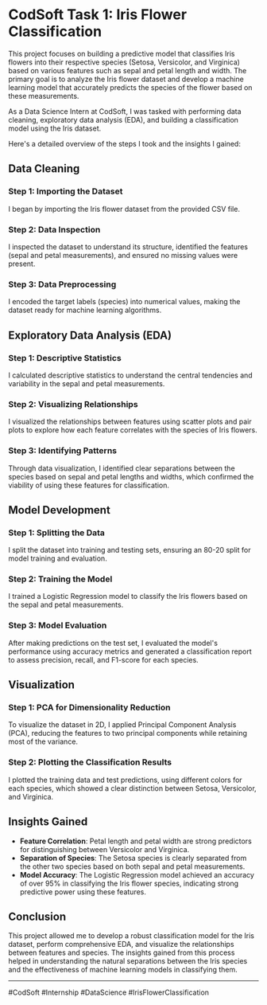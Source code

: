 # CodSoft Task 1: Iris Flower Classification 

This project focuses on building a predictive model that classifies Iris flowers into their respective species (Setosa, Versicolor, and Virginica) based on various features such as sepal and petal length and width. The primary goal is to analyze the Iris flower dataset and develop a machine learning model that accurately predicts the species of the flower based on these measurements.

As a Data Science Intern at CodSoft, I was tasked with performing data cleaning, exploratory data analysis (EDA), and building a classification model using the Iris dataset.

Here's a detailed overview of the steps I took and the insights I gained:

## Data Cleaning

### Step 1: Importing the Dataset
I began by importing the Iris flower dataset from the provided CSV file.

### Step 2: Data Inspection
I inspected the dataset to understand its structure, identified the features (sepal and petal measurements), and ensured no missing values were present.

### Step 3: Data Preprocessing
I encoded the target labels (species) into numerical values, making the dataset ready for machine learning algorithms.

## Exploratory Data Analysis (EDA)

### Step 1: Descriptive Statistics
I calculated descriptive statistics to understand the central tendencies and variability in the sepal and petal measurements.

### Step 2: Visualizing Relationships
I visualized the relationships between features using scatter plots and pair plots to explore how each feature correlates with the species of Iris flowers.

### Step 3: Identifying Patterns
Through data visualization, I identified clear separations between the species based on sepal and petal lengths and widths, which confirmed the viability of using these features for classification.

## Model Development

### Step 1: Splitting the Data
I split the dataset into training and testing sets, ensuring an 80-20 split for model training and evaluation.

### Step 2: Training the Model
I trained a Logistic Regression model to classify the Iris flowers based on the sepal and petal measurements.

### Step 3: Model Evaluation
After making predictions on the test set, I evaluated the model's performance using accuracy metrics and generated a classification report to assess precision, recall, and F1-score for each species.

## Visualization

### Step 1: PCA for Dimensionality Reduction
To visualize the dataset in 2D, I applied Principal Component Analysis (PCA), reducing the features to two principal components while retaining most of the variance.

### Step 2: Plotting the Classification Results
I plotted the training data and test predictions, using different colors for each species, which showed a clear distinction between Setosa, Versicolor, and Virginica.

## Insights Gained

- **Feature Correlation**: Petal length and petal width are strong predictors for distinguishing between Versicolor and Virginica.
- **Separation of Species**: The Setosa species is clearly separated from the other two species based on both sepal and petal measurements.
- **Model Accuracy**: The Logistic Regression model achieved an accuracy of over 95% in classifying the Iris flower species, indicating strong predictive power using these features.

## Conclusion
This project allowed me to develop a robust classification model for the Iris dataset, perform comprehensive EDA, and visualize the relationships between features and species. The insights gained from this process helped in understanding the natural separations between the Iris species and the effectiveness of machine learning models in classifying them.

---

#CodSoft #Internship #DataScience #IrisFlowerClassification
